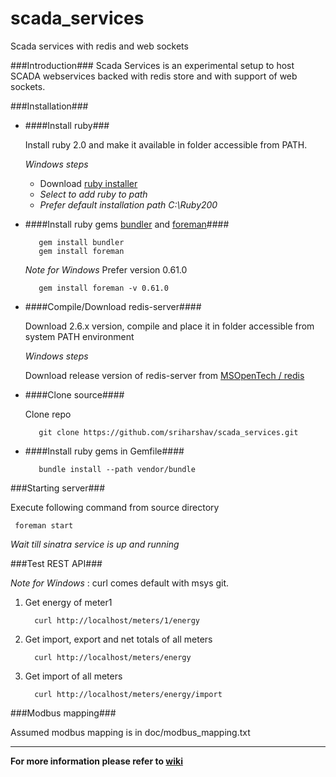 scada_services
==============

Scada services with redis and web sockets

###Introduction###
Scada Services is an experimental setup to host SCADA webservices backed with redis store and with support of web sockets.

###Installation###

- ####Install ruby###

  Install ruby 2.0 and make it available in folder accessible from PATH.
  
  *Windows steps*

  - Download [ruby installer](http://rubyinstaller.org/downloads/)
  - *Select to add ruby to path*
  - *Prefer default installation path C:\Ruby200*    

- ####Install ruby gems [bundler](https://rubygems.org/gems/bundler) and [foreman](https://rubygems.org/gems/foreman)####

		 gem install bundler
		 gem install foreman

   *Note for Windows* Prefer version 0.61.0

         gem install foreman -v 0.61.0
	
- ####Compile/Download redis-server####
 
  Download 2.6.x version, compile and place it in folder accessible from system PATH environment

  *Windows steps*
 
  Download release version of redis-server from [MSOpenTech / redis](https://github.com/MSOpenTech/redis/tree/2.6/bin/release)

- ####Clone source####

	Clone repo
	
		 git clone https://github.com/sriharshav/scada_services.git
	
- ####Install ruby gems in Gemfile####
    
		 bundle install --path vendor/bundle

###Starting server###

Execute following command from source directory

	 foreman start

*Wait till sinatra service is up and running*

###Test REST API###

*Note for Windows* :  curl comes default with msys git.

1. Get energy of meter1

		 curl http://localhost/meters/1/energy

2. Get import, export and net totals of all meters

		 curl http://localhost/meters/energy

3. Get import of all meters

		 curl http://localhost/meters/energy/import

###Modbus mapping###

Assumed modbus mapping is in doc/modbus\_mapping.txt

----

**For more information please refer to [wiki](https://github.com/sriharshav/scada_services/wiki)**

